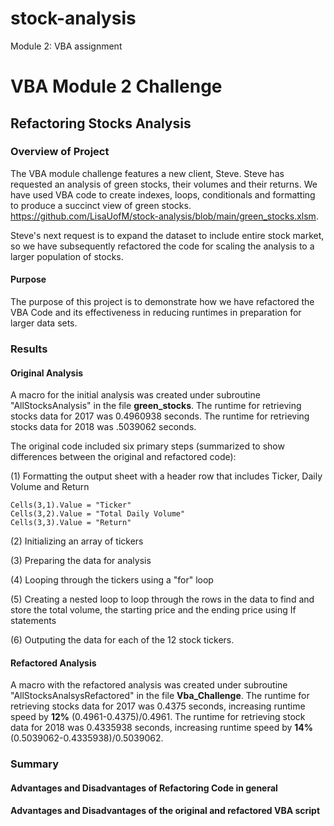 # stock-analysis
Module 2: VBA assignment
# VBA Module 2 Challenge

## Refactoring Stocks Analysis

### Overview of Project
The VBA module challenge features a new client, Steve. Steve has requested an analysis of green stocks, their volumes and their returns. We have used VBA code to create indexes, loops, conditionals and formatting to produce a succinct view of green stocks. https://github.com/LisaUofM/stock-analysis/blob/main/green_stocks.xlsm. 

Steve's next request is to expand the dataset to include entire stock market, so we have subsequently refactored the code for scaling the analysis to a larger population of stocks. 

#### Purpose
The purpose of this project is to demonstrate how we have refactored the VBA Code and its effectiveness in reducing runtimes in preparation for larger data sets. 

### Results 

#### Original Analysis 

A macro for the initial analysis was created under subroutine "AllStocksAnalysis" in the file **green_stocks**. The runtime for retrieving stocks data for 2017 was 0.4960938 seconds. The runtime for retrieving stocks data for 2018 was .5039062 seconds. 

The original code included six primary steps (summarized to show differences between the original and refactored code): 

(1) Formatting the output sheet with a header row that includes Ticker, Daily Volume and Return 
```
Cells(3,1).Value = "Ticker"
Cells(3,2).Value = "Total Daily Volume" 
Cells(3,3).Value = "Return" 
```
(2) Initializing an array of tickers 

(3) Preparing the data for analysis 

(4) Looping through the tickers using a "for" loop 

(5) Creating a nested loop to loop through the rows in the data to find and store the total volume, the starting price and the ending price using If statements 

(6) Outputing the data for each of the 12 stock tickers. 

#### Refactored Analysis 
A macro with the refactored analysis was created under subroutine "AllStocksAnalsysRefactored" in the file **Vba_Challenge**. The runtime for retrieving stocks data for 2017 was 0.4375 seconds, increasing runtime speed by **12%** (0.4961-0.4375)/0.4961. The runtime for retrieving stock data for 2018 was 0.4335938 seconds, increasing runtime speed by **14%**(0.5039062-0.4335938)/0.5039062. 

#### 

### Summary 

#### Advantages and Disadvantages of Refactoring Code in general 

#### Advantages and Disadvantages of the original and refactored VBA script

